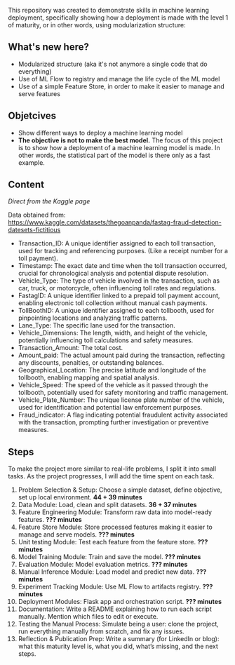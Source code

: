 This repository was created to demonstrate skills in machine learning deployment, specifically showing how a deployment is made with the level 1 of maturity, or in other words, using modularization structure:

## What's new here?
- Modularized structure (aka it's not anymore a single code that do everything)
- Use of ML Flow to registry and manage the life cycle of the ML model
- Use of a simple Feature Store, in order to make it easier to manage and serve features


## Objetcives
- Show different ways to deploy a machine learning model
- **The objective is not to make the best model.** The focus of this project is to show how a deployment of a machine learning model is made. In other words, the statistical part of the model is there only as a fast example.


## Content 
*Direct from the Kaggle page*

Data obtained from:
https://www.kaggle.com/datasets/thegoanpanda/fastag-fraud-detection-datesets-fictitious

- Transaction_ID: A unique identifier assigned to each toll transaction, used for tracking and referencing purposes. (Like a receipt number for a toll payment).
- Timestamp: The exact date and time when the toll transaction occurred, crucial for chronological analysis and potential dispute resolution.
- Vehicle_Type: The type of vehicle involved in the transaction, such as car, truck, or motorcycle, often influencing toll rates and regulations.
- FastagID: A unique identifier linked to a prepaid toll payment account, enabling electronic toll collection without manual cash payments.
- TollBoothID: A unique identifier assigned to each tollbooth, used for pinpointing locations and analyzing traffic patterns.
- Lane_Type: The specific lane used for the transaction.
- Vehicle_Dimensions: The length, width, and height of the vehicle, potentially influencing toll calculations and safety measures.
- Transaction_Amount: The total cost.
- Amount_paid: The actual amount paid during the transaction, reflecting any discounts, penalties, or outstanding balances.
- Geographical_Location: The precise latitude and longitude of the tollbooth, enabling mapping and spatial analysis.
- Vehicle_Speed: The speed of the vehicle as it passed through the tollbooth, potentially used for safety monitoring and traffic management.
- Vehicle_Plate_Number: The unique license plate number of the vehicle, used for identification and potential law enforcement purposes.
- Fraud_indicator: A flag indicating potential fraudulent activity associated with the transaction, prompting further investigation or preventive measures.


## Steps
To make the project more similar to real-life problems, I split it into small tasks.
As the project progresses, I will add the time spent on each task. 

1. Problem Selection & Setup: Choose a simple dataset, define objective, set up local environment. **44 + 39 minutes**
2. Data Module: Load, clean and split datasets. **36 + 37 minutes**
3. Feature Engineering Module: Transform raw data into model-ready features. **??? minutes**
4. Feature Store Module: Store processed features making it easier to manage and serve models. **??? minutes**
5. Unit testing Module: Test each feature from the feature store. **??? minutes**
6. Model Training Module: Train and save the model. **??? minutes**
7. Evaluation Module: Model evaluation metrics. **??? minutes**
8. Manual Inference Module: Load model and predict new data. **??? minutes**
9. Experiment Tracking Module: Use ML Flow to artifacts registry. **??? minutes**
10. Deployment Modules: Flask app and orchestration script. **??? minutes**
11. Documentation: Write a README explaining how to run each script manually. Mention which files to edit or execute.
12. Testing the Manual Process: Simulate being a user: clone the project, run everything manually from scratch, and fix any issues.
13. Reflection & Publication Prep: Write a summary (for LinkedIn or blog): what this maturity level is, what you did, what’s missing, and the next steps.